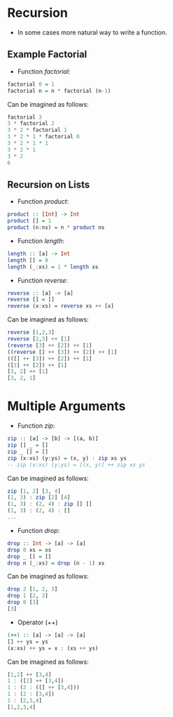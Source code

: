 # Recursion

* In some cases more natural way to write a function.

## Example Factorial

* Function _factorial_:
```haskell
factorial 0 = 1
factorial n = n * factorial (n-1)
```

Can be imagined as follows:

```haskell
factorial 3
3 * factorial 2
3 * 2 * factorial 1
3 * 2 * 1 * factorial 0
3 * 2 * 1 * 1
3 * 2 * 1
3 * 2
6
```

## Recursion on Lists

* Function _product_:
```haskell
product :: [Int] -> Int
product [] = 1
product (n:ns) = n * product ns
```

* Function _length_:
```haskell
length :: [a] -> Int
length [] = 0
length (_:xs) = 1 * length xs
```

* Function  _reverse_:
```haskell
reverse :: [a] -> [a]
reverse [] = []
reverse (x:xs) = reverse xs ++ [x]
```

Can be imagined as follows:

```haskell
reverse [1,2,3]
reverse [2,3] ++ [1]
(reverse [3] ++ [2]) ++ [1]
((reverse [] ++ [3]) ++ [2]) ++ [1]
(([] ++ [3]) ++ [2]) ++ [1]
([3] ++ [2]) ++ [1]
[3, 2] ++ [1]
[3, 2, 1]
```

# Multiple Arguments

* Function _zip_:
```haskell
zip :: [a] -> [b] -> [(a, b)]
zip [] _ = []
zip _ [] = []
zip (x:xs) (y:ys) = (x, y) : zip xs ys
-- zip (x:xs) (y:ys) = [(x, y)] ++ zip xs ys
```

Can be imagined as follows:

```haskell
zip [1, 2] [3, 4]
(1, 3) : zip [2] [4]
(1, 3) : (2, 4) : zip [] []
(1, 3) : (2, 4) : []
...
```

* Function _drop_:
```haskell
drop :: Int -> [a] -> [a]
drop 0 xs = xs
drop _ [] = []
drop n (_:xs) = drop (n - 1) xs
```
Can be imagined as follows:

```haskell
drop 2 [1, 2, 3]
drop 1 [2, 3]
drop 0 [3]
[3]
```

* Operator (++)

```haskell
(++) :: [a] -> [a] -> [a]
[] ++ ys = ys
(x:xs) ++ ys = x : (xs ++ ys)
```

Can be imagined as follows:
```haskell
[1,2] ++ [3,4]
1 : ([2] ++ [3,4])
1 : (2 : ([] ++ [3,4]))
1 : (2 : [3,4])
1 : [2,3,4]
[1,2,3,4]

```
